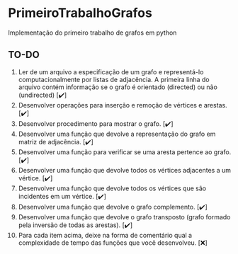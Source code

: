 # PrimeiroTrabalhoGrafos
Implementação do primeiro trabalho de grafos em python

## TO-DO
1. Ler de um arquivo a especificação de um grafo e representá-lo computacionalmente por listas de adjacência. A primeira linha do arquivo contém informação se o grafo é orientado (directed) ou não (undirected) [:heavy_check_mark:]
2. Desenvolver operações para inserção e remoção de vértices e arestas. [:heavy_check_mark:]
3. Desenvolver procedimento para mostrar o grafo. [:heavy_check_mark:]
4. Desenvolver uma função que devolve a representação do grafo em matriz de adjacência. [:heavy_check_mark:] 
5. Desenvolver uma função para verificar se uma aresta pertence ao grafo. [:heavy_check_mark:]
6. Desenvolver uma função que devolve todos os vértices adjacentes a um vértice. [:heavy_check_mark:]
7. Desenvolver uma função que devolve todos os vértices que são incidentes em um vértice. [:heavy_check_mark:]
8. Desenvolver uma função que devolve o grafo complemento. [:heavy_check_mark:]
9. Desenvolver uma função que devolve o grafo transposto (grafo formado pela inversão de todas as arestas). [:heavy_check_mark:]
10. Para cada item acima, deixe na forma de comentário qual a complexidade de tempo das funções que você desenvolveu. [:x:]

